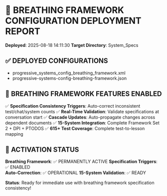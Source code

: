 
# 🔄 BREATHING FRAMEWORK CONFIGURATION DEPLOYMENT REPORT

**Deployed**: 2025-08-18 14:11:30
**Target Directory**: System_Specs

## ✅ DEPLOYED CONFIGURATIONS

- progressive_systems_config_breathing_framework.xml
- progressive-systems-config-breathing-framework.json

## 🎯 BREATHING FRAMEWORK FEATURES ENABLED

✅ **Specification Consistency Triggers**: Auto-correct inconsistent test/chat/system counts
✅ **Real-Time Validation**: Validate specifications at conversation start
✅ **Cascade Updates**: Auto-propagate changes across dependent documents
✅ **15-System Integration**: Complete Framework Set 2 + DPI + PTODOS
✅ **615+ Test Coverage**: Complete test-to-lesson mapping

## 🚀 ACTIVATION STATUS

**Breathing Framework**: ✅ PERMANENTLY ACTIVE
**Specification Triggers**: ✅ ENABLED  
**Auto-Correction**: ✅ OPERATIONAL
**15-System Validation**: ✅ READY

**Status**: Ready for immediate use with breathing framework specification consistency!
